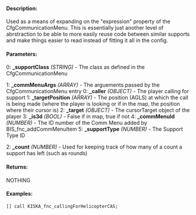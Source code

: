#### Description:
Used as a means of expanding on the "expression" property of the CfgCommunicationMenu. This is essentially just another level of abrstraction to be able to more easily reuse code between similar supports and make things easier to read instead of fitting it all in the config.

#### Parameters:
0: **_supportClass** *(STRING)* - The class as defined in the CfgCommunicationMenu

1: **_commMenuArgs** *(ARRAY)* - The arguements passed by the CfgCommunicationMenu entry
0: **_caller** *(OBJECT)* - The player calling for support
1: **_targetPosition** *(ARRAY)* - The position (AGLS) at which the call is being made
(where the player is looking or if in the map, the position where their cursor is)
2: **_target** *(OBJECT)* - The cursorTarget object of the player
3: **_is3d** *(BOOL)* - False if in map, true if not
4: **_commMenuId** *(NUMBER)* - The ID number of the Comm Menu added by BIS_fnc_addCommMenuItem
5: **_supportType** *(NUMBER)* - The Support Type ID

2: **_count** *(NUMBER)* - Used for keeping track of how many of a count a support has left (such as rounds)

#### Returns:
NOTHING

#### Examples:
```sqf
[] call KISKA_fnc_callingForHelicopterCAS;
```

